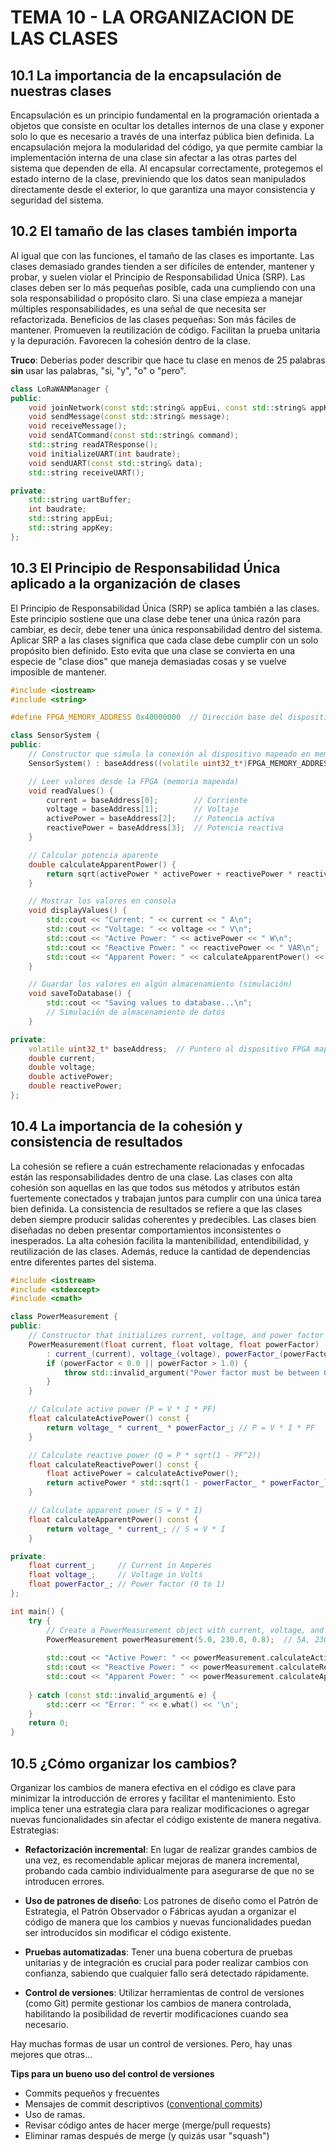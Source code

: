 # TEMA 10 - LA ORGANIZACION DE LAS CLASES

## 10.1 La importancia de la encapsulación de nuestras clases
Encapsulación es un principio fundamental en la programación orientada a objetos que consiste en ocultar los detalles internos de una clase y exponer solo lo que es necesario a través de una interfaz pública bien definida.
La encapsulación mejora la modularidad del código, ya que permite cambiar la implementación interna de una clase sin afectar a las otras partes del sistema que dependen de ella.
Al encapsular correctamente, protegemos el estado interno de la clase, previniendo que los datos sean manipulados directamente desde el exterior, lo que garantiza una mayor consistencia y seguridad del sistema.


## 10.2 El tamaño de las clases también importa
Al igual que con las funciones, el tamaño de las clases es importante. Las clases demasiado grandes tienden a ser difíciles de entender, mantener y probar, y suelen violar el Principio de Responsabilidad Única (SRP).
Las clases deben ser lo más pequeñas posible, cada una cumpliendo con una sola responsabilidad o propósito claro. Si una clase empieza a manejar múltiples responsabilidades, es una señal de que necesita ser refactorizada.
Beneficios de las clases pequeñas:
Son más fáciles de mantener.
Promueven la reutilización de código.
Facilitan la prueba unitaria y la depuración.
Favorecen la cohesión dentro de la clase.

**Truco**: Deberias poder describir que hace tu clase en menos de 25 palabras **sin** usar las palabras, "si, "y", "o" o "pero".


```Cpp
class LoRaWANManager {
public:
    void joinNetwork(const std::string& appEui, const std::string& appKey);
    void sendMessage(const std::string& message);
    void receiveMessage();
    void sendATCommand(const std::string& command);
    std::string readATResponse();
    void initializeUART(int baudrate);
    void sendUART(const std::string& data);
    std::string receiveUART();

private:
    std::string uartBuffer;
    int baudrate;
    std::string appEui;
    std::string appKey;
};
```

## 10.3 El Principio de Responsabilidad Única aplicado a la organización de clases
El Principio de Responsabilidad Única (SRP) se aplica también a las clases. Este principio sostiene que una clase debe tener una única razón para cambiar, es decir, debe tener una única responsabilidad dentro del sistema.
Aplicar SRP a las clases significa que cada clase debe cumplir con un solo propósito bien definido. Esto evita que una clase se convierta en una especie de "clase dios" que maneja demasiadas cosas y se vuelve imposible de mantener.

```cpp
#include <iostream>
#include <string>

#define FPGA_MEMORY_ADDRESS 0x40000000  // Dirección base del dispositivo FPGA

class SensorSystem {
public:
    // Constructor que simula la conexión al dispositivo mapeado en memoria
    SensorSystem() : baseAddress((volatile uint32_t*)FPGA_MEMORY_ADDRESS) {}

    // Leer valores desde la FPGA (memoria mapeada)
    void readValues() {
        current = baseAddress[0];        // Corriente
        voltage = baseAddress[1];        // Voltaje
        activePower = baseAddress[2];    // Potencia activa
        reactivePower = baseAddress[3];  // Potencia reactiva
    }

    // Calcular potencia aparente
    double calculateApparentPower() {
        return sqrt(activePower * activePower + reactivePower * reactivePower);
    }

    // Mostrar los valores en consola
    void displayValues() {
        std::cout << "Current: " << current << " A\n";
        std::cout << "Voltage: " << voltage << " V\n";
        std::cout << "Active Power: " << activePower << " W\n";
        std::cout << "Reactive Power: " << reactivePower << " VAR\n";
        std::cout << "Apparent Power: " << calculateApparentPower() << " VA\n";
    }

    // Guardar los valores en algún almacenamiento (simulación)
    void saveToDatabase() {
        std::cout << "Saving values to database...\n";
        // Simulación de almacenamiento de datos
    }

private:
    volatile uint32_t* baseAddress;  // Puntero al dispositivo FPGA mapeado en memoria
    double current;
    double voltage;
    double activePower;
    double reactivePower;
};
```


## 10.4 La importancia de la cohesión y consistencia de resultados
La cohesión se refiere a cuán estrechamente relacionadas y enfocadas están las responsabilidades dentro de una clase. Las clases con alta cohesión son aquellas en las que todos sus métodos y atributos están fuertemente conectados y trabajan juntos para cumplir con una única tarea bien definida.
La consistencia de resultados se refiere a que las clases deben siempre producir salidas coherentes y predecibles. Las clases bien diseñadas no deben presentar comportamientos inconsistentes o inesperados.
La alta cohesión facilita la mantenibilidad, entendibilidad, y reutilización de las clases. Además, reduce la cantidad de dependencias entre diferentes partes del sistema.

```cpp
#include <iostream>
#include <stdexcept>
#include <cmath>

class PowerMeasurement {
public:
    // Constructor that initializes current, voltage, and power factor
    PowerMeasurement(float current, float voltage, float powerFactor) 
        : current_(current), voltage_(voltage), powerFactor_(powerFactor) {
        if (powerFactor < 0.0 || powerFactor > 1.0) {
            throw std::invalid_argument("Power factor must be between 0 and 1");
        }
    }

    // Calculate active power (P = V * I * PF)
    float calculateActivePower() const {
        return voltage_ * current_ * powerFactor_; // P = V * I * PF
    }

    // Calculate reactive power (Q = P * sqrt(1 - PF^2))
    float calculateReactivePower() const {
        float activePower = calculateActivePower();
        return activePower * std::sqrt(1 - powerFactor_ * powerFactor_); // Q = P * sqrt(1 - PF^2)
    }

    // Calculate apparent power (S = V * I)
    float calculateApparentPower() const {
        return voltage_ * current_; // S = V * I
    }

private:
    float current_;     // Current in Amperes
    float voltage_;     // Voltage in Volts
    float powerFactor_; // Power factor (0 to 1)
};

int main() {
    try {
        // Create a PowerMeasurement object with current, voltage, and power factor
        PowerMeasurement powerMeasurement(5.0, 230.0, 0.8);  // 5A, 230V, PF = 0.8
        
        std::cout << "Active Power: " << powerMeasurement.calculateActivePower() << " W\n";
        std::cout << "Reactive Power: " << powerMeasurement.calculateReactivePower() << " VAR\n";
        std::cout << "Apparent Power: " << powerMeasurement.calculateApparentPower() << " VA\n";
        
    } catch (const std::invalid_argument& e) {
        std::cerr << "Error: " << e.what() << '\n';
    }
    return 0;
}
```


## 10.5 ¿Cómo organizar los cambios?
Organizar los cambios de manera efectiva en el código es clave para minimizar la introducción de errores y facilitar el mantenimiento. Esto implica tener una estrategia clara para realizar modificaciones o agregar nuevas funcionalidades sin afectar el código existente de manera negativa.
Estrategias:

* **Refactorización incremental**: En lugar de realizar grandes cambios de una vez, es recomendable aplicar mejoras de manera incremental, probando cada cambio individualmente para asegurarse de que no se introducen errores.

* **Uso de patrones de diseño**: Los patrones de diseño como el Patrón de Estrategia, el Patrón Observador o Fábricas ayudan a organizar el código de manera que los cambios y nuevas funcionalidades puedan ser introducidos sin modificar el código existente.

* **Pruebas automatizadas**: Tener una buena cobertura de pruebas unitarias y de integración es crucial para poder realizar cambios con confianza, sabiendo que cualquier fallo será detectado rápidamente.

* **Control de versiones**: Utilizar herramientas de control de versiones (como Git) permite gestionar los cambios de manera controlada, habilitando la posibilidad de revertir modificaciones cuando sea necesario.

Hay muchas formas de usar un control de versiones. Pero, hay unas mejores que otras...

**Tips para un bueno uso del control de versiones**
* Commits pequeños y frecuentes
* Mensajes de commit descriptivos ([conventional commits](https://www.conventionalcommits.org/en/v1.0.0/))
* Uso de ramas.
* Revisar código antes de hacer merge (merge/pull requests)
* Eliminar ramas después de merge (y quizás usar "squash")



